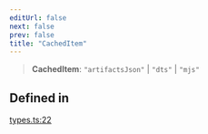 ```yaml
---
editUrl: false
next: false
prev: false
title: "CachedItem"
---
```


> **CachedItem**: `"artifactsJson"` \| `"dts"` \| `"mjs"`

## Defined in

[types.ts:22](https://github.com/qbzzt/tevm-monorepo/blob/main/bundler-packages/bundler-cache/src/types.ts#L22)
